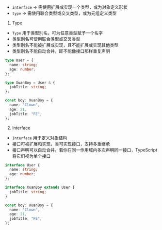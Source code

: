 - `interface` -> 需使用扩展或实现一个类型，或为对象定义形状
- `type` -> 需使用联合类型或交叉类型，或为元组定义类型

1. Type

- `Type` 用于类型别名，可为任意类型赋予一个名字
- 类型别名可使用联合类型或交叉类型
- 类型别名不能被扩展或实现，且不能扩展或实现其他类型
- 类型别名不能自动合并，即不能像接口那样重复声明

```TypeScript
type User = {
  name: string;
  age: number;
};

type XuanBoy = User & {
  jobTitle: string;
};

const boy: XuanBoy = {
  name: "Clown",
  age: 21,
  jobTitle: "FE",
};
```

2. Interface

- `Interface` 用于定义对象结构
- 接口可被扩展和实现，类可实现接口，支持多重继承
- 接口声明可以自动合并。若你在同一作用域内多次声明同一接口，TypeScript 将它们视为单个接口

```TypeScript
interface User {
  name: string;
  age: number;
};

interface XuanBoy extends User {
  jobTitle: string;
}

const boy: XuanBoy = {
  name: "Clown",
  age: 21,
  jobTitle: "FE",
};
```



